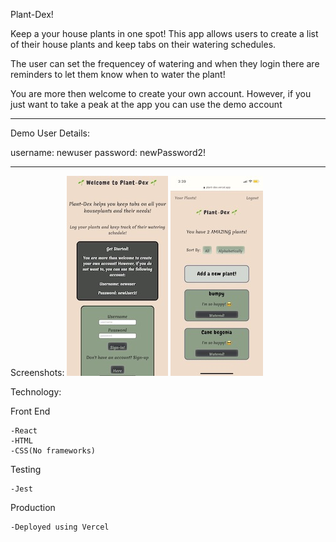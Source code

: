 Plant-Dex!

Keep a your house plants in one spot! This app allows users to create a list of
their house plants and keep tabs on their watering schedules.

The user can set the frequencey of watering and when they login there are reminders to let them
know when to water the plant!

You are more then welcome to create your own account. However, if you just want to take a peak
at the app you can use the demo account

-------------------------
Demo User Details:

username: newuser
password: newPassword2!

-------------------------

Screenshots:
![picture](screenshots/landingpage.jpeg)
![picture](screenshots/plantlist.jpeg)

Technology:

Front End

    -React
    -HTML
    -CSS(No frameworks)

Testing

    -Jest

Production

    -Deployed using Vercel